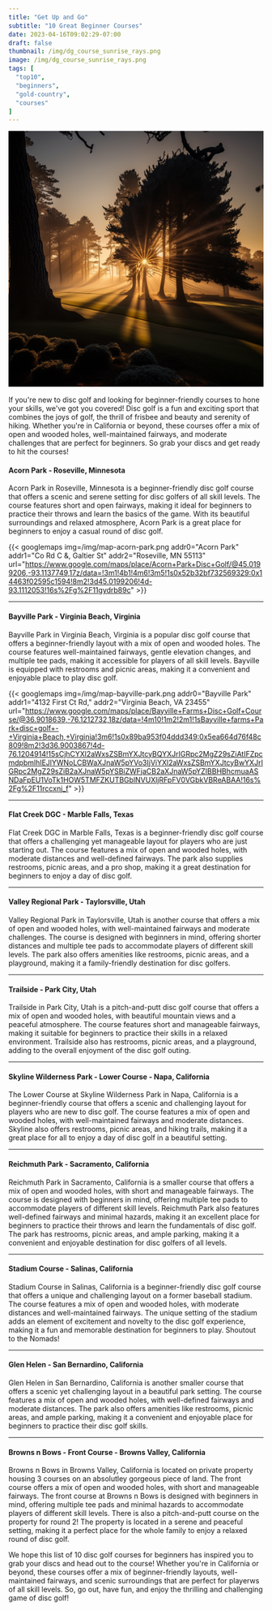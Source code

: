 ```yaml
---
title: "Get Up and Go"
subtitle: "10 Great Beginner Courses"
date: 2023-04-16T09:02:29-07:00
draft: false
thumbnail: /img/dg_course_sunrise_rays.png
image: /img/dg_course_sunrise_rays.png
tags: [
  "top10",
  "beginners",
  "gold-country",
  "courses"
]
---
```

![Sunrising on a wooded golf course with sun rays shooting through the trees](/img/dg_course_sunrise_rays.png)

If you're new to disc golf and looking for beginner-friendly courses to hone your skills, we've got you covered! Disc golf is a fun and exciting sport that combines the joys of golf, the thrill of frisbee and beauty and serenity of hiking. Whether you're in California or beyond, these courses offer a mix of open and wooded holes, well-maintained fairways, and moderate challenges that are perfect for beginners. So grab your discs and get ready to hit the courses!

#### Acorn Park - Roseville, Minnesota

Acorn Park in Roseville, Minnesota is a beginner-friendly disc golf course that offers a scenic and serene setting for disc golfers of all skill levels. The course features short and open fairways, making it ideal for beginners to practice their throws and learn the basics of the game. With its beautiful surroundings and relaxed atmosphere, Acorn Park is a great place for beginners to enjoy a casual round of disc golf.

{{< googlemaps img=/img/map-acorn-park.png addr0="Acorn Park" addr1="Co Rd C &, Galtier St" addr2="Roseville, MN 55113" url="https://www.google.com/maps/place/Acorn+Park+Disc+Golf/@45.0199206,-93.1137749,17z/data=!3m1!4b1!4m6!3m5!1s0x52b32bf732569329:0x14463f02595c1594!8m2!3d45.0199206!4d-93.1112053!16s%2Fg%2F11gydrb89c" >}}

---

#### Bayville Park - Virginia Beach, Virginia

Bayville Park in Virginia Beach, Virginia is a popular disc golf course that offers a beginner-friendly layout with a mix of open and wooded holes. The course features well-maintained fairways, gentle elevation changes, and multiple tee pads, making it accessible for players of all skill levels. Bayville is equipped with restrooms and picnic areas, making it a convenient and enjoyable place to play disc golf.

{{< googlemaps img=/img/map-bayville-park.png addr0="Bayville Park" addr1="4132 First Ct Rd," addr2="Virginia Beach, VA 23455" url="https://www.google.com/maps/place/Bayville+Farms+Disc+Golf+Course/@36.9018639,-76.1212732,18z/data=!4m10!1m2!2m1!1sBayville+farms+Park+disc+golf+-+Virginia+Beach,+Virginia!3m6!1s0x89ba953f04ddd349:0x5ea664d76f48c809!8m2!3d36.9003867!4d-76.1204914!15sCjhCYXl2aWxsZSBmYXJtcyBQYXJrIGRpc2MgZ29sZiAtIFZpcmdpbmlhIEJlYWNoLCBWaXJnaW5pYVo3IjViYXl2aWxsZSBmYXJtcyBwYXJrIGRpc2MgZ29sZiB2aXJnaW5pYSBiZWFjaCB2aXJnaW5pYZIBBHBhcmuaASNDaFpEU1VoTk1HOW5TMFZKUTBGblNVUXljRFpFV0VGbkVBReABAA!16s%2Fg%2F11rccxnj_f" >}}

---

#### Flat Creek DGC - Marble Falls, Texas

Flat Creek DGC in Marble Falls, Texas is a beginner-friendly disc golf course that offers a challenging yet manageable layout for players who are just starting out. The course features a mix of open and wooded holes, with moderate distances and well-defined fairways. The park also supplies restrooms, picnic areas, and a pro shop, making it a great destination for beginners to enjoy a day of disc golf.

---

#### Valley Regional Park - Taylorsville, Utah

Valley Regional Park in Taylorsville, Utah is another course that offers a mix of open and wooded holes, with well-maintained fairways and moderate challenges. The course is designed with beginners in mind, offering shorter distances and multiple tee pads to accommodate players of different skill levels. The park also offers amenities like restrooms, picnic areas, and a playground, making it a family-friendly destination for disc golfers.

---

#### Trailside - Park City, Utah

Trailside in Park City, Utah is a pitch-and-putt disc golf course that offers a mix of open and wooded holes, with beautiful mountain views and a peaceful atmosphere. The course features short and manageable fairways, making it suitable for beginners to practice their skills in a relaxed environment. Trailside also has restrooms, picnic areas, and a playground, adding to the overall enjoyment of the disc golf outing.

---

#### Skyline Wilderness Park - Lower Course - Napa, California

The Lower Course at Skyline Wilderness Park in Napa, California is a beginner-friendly course that offers a scenic and challenging layout for players who are new to disc golf. The course features a mix of open and wooded holes, with well-maintained fairways and moderate distances. Skyline also offers restrooms, picnic areas, and hiking trails, making it a great place for all to enjoy a day of disc golf in a beautiful setting.

---

#### Reichmuth Park - Sacramento, California

Reichmuth Park in Sacramento, California is a smaller course that offers a mix of open and wooded holes, with short and manageable fairways. The course is designed with beginners in mind, offering multiple tee pads to accommodate players of different skill levels. Reichmuth Park also features well-defined fairways and minimal hazards, making it an excellent place for beginners to practice their throws and learn the fundamentals of disc golf. The park has restrooms, picnic areas, and ample parking, making it a convenient and enjoyable destination for disc golfers of all levels.

---

#### Stadium Course - Salinas, California

Stadium Course in Salinas, California is a beginner-friendly disc golf course that offers a unique and challenging layout on a former baseball stadium. The course features a mix of open and wooded holes, with moderate distances and well-maintained fairways. The unique setting of the stadium adds an element of excitement and novelty to the disc golf experience, making it a fun and memorable destination for beginners to play. Shoutout to the Nomads!

---

#### Glen Helen - San Bernardino, California

Glen Helen in San Bernardino, California is another smaller course that offers a scenic yet challenging layout in a beautiful park setting. The course features a mix of open and wooded holes, with well-defined fairways and moderate distances. The park also offers amenities like restrooms, picnic areas, and ample parking, making it a convenient and enjoyable place for beginners to practice their disc golf skills.

---

#### Browns n Bows - Front Course - Browns Valley, California

Browns n Bows in Browns Valley, California is located on private property housing 3 courses on an absolutley gorgeous piece of land.  The front course offers a mix of open and wooded holes, with short and manageable fairways. The front course at Browns n Bows is designed with beginners in mind, offering multiple tee pads and minimal hazards to accommodate players of different skill levels. There is also a pitch-and-putt course on the property for round 2! The property is located in a serene and peaceful setting, making it a perfect place for the whole family to enjoy a relaxed round of disc golf.

We hope this list of 10 disc golf courses for beginners has inspired you to grab your discs and head out to the course! Whether you're in California or beyond, these courses offer a mix of beginner-friendly layouts, well-maintained fairways, and scenic surroundings that are perfect for playerws of all skill levels. So, go out, have fun, and enjoy the thrilling and challenging game of disc golf!
